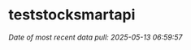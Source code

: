 
<!-- README.md is generated from README.Rmd. Please edit that file -->

# teststocksmartapi

*Date of most recent data pull: 2025-05-13 06:59:57*
